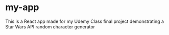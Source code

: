 # my-app
This is a React app made for my Udemy Class final project demonstrating a Star Wars API random character generator
